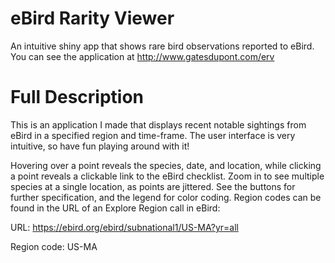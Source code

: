 # eBird Rarity Viewer
An intuitive shiny app that shows rare bird observations reported to eBird. You can see the application at http://www.gatesdupont.com/erv

# Full Description
This is an application I made that displays recent notable sightings from eBird in a specified region and time-frame. The user interface is very intuitive, so have fun playing around with it!

Hovering over a point reveals the species, date, and location, while clicking a point reveals a clickable link to the eBird checklist. Zoom in to see multiple species at a single location, as points are jittered. See the buttons for further specification, and the legend for color coding. Region codes can be found in the URL of an Explore Region call in eBird:

URL: https://ebird.org/ebird/subnational1/US-MA?yr=all

Region code: US-MA
